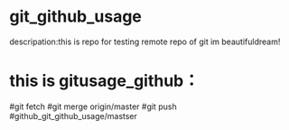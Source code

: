 # git_github_usage
descripation:this is repo for testing remote repo of git
im beautifuldream!
# this is gitusage_github：
#git fetch
#git merge origin/master
#git push  
#github_git_github_usage/mastser

